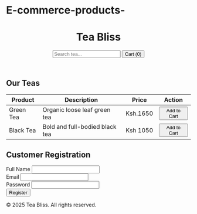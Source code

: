 # E-commerce-products-
<html lang="en">
<head>
  <meta charset="UTF-8" />
  <meta name="viewport" content="width=device-width, initial-scale=1.0" />
  <title>Tea Bliss - E-commerce</title>
  <script src="https://cdn.tailwindcss.com"></script>
</head>
<body class="bg-green-50">
  <!-- Navbar -->
  <header class="bg-green-700 text-white p-4 flex justify-between items-center">
    <h1 class="text-xl font-bold">Tea Bliss</h1>
    <nav>
      <input type="text" placeholder="Search tea..." class="p-1 rounded text-black" />
      <button class="ml-4">Cart (0)</button>
    </nav>
  </header>

  <!-- Product Table -->
  <section class="p-6">
    <h2 class="text-2xl font-bold mb-4">Our Teas</h2>
    <table class="w-full table-auto border-collapse">
      <thead>
        <tr class="bg-green-100">
          <th class="border px-4 py-2">Product</th>
          <th class="border px-4 py-2">Description</th>
          <th class="border px-4 py-2">Price</th>
          <th class="border px-4 py-2">Action</th>
        </tr>
      </thead>
      <tbody>
        <tr>
          <td class="border px-4 py-2">Green Tea</td>
          <td class="border px-4 py-2">Organic loose leaf green tea</td>
          <td class="border px-4 py-2">Ksh.1650</td>
          <td class="border px-4 py-2"><button class="bg-green-600 text-white px-3 py-1 rounded">Add to Cart</button></td>
        </tr>
        <tr>
          <td class="border px-4 py-2">Black Tea</td>
          <td class="border px-4 py-2">Bold and full-bodied black tea</td>
          <td class="border px-4 py-2">Ksh 1050</td>
          <td class="border px-4 py-2"><button class="bg-green-600 text-white px-3 py-1 rounded">Add to Cart</button></td>
        </tr>
      </tbody>
    </table>
  </section>

  <!-- Customer Registration Form -->
  <section class="p-6 bg-white max-w-md mx-auto rounded shadow mt-8">
    <h2 class="text-xl font-bold mb-4">Customer Registration</h2>
    <form class="space-y-4">
      <div>
        <label class="block">Full Name</label>
        <input type="text" class="w-full border px-3 py-2 rounded" required />
      </div>
      <div>
        <label class="block">Email</label>
        <input type="email" class="w-full border px-3 py-2 rounded" required />
      </div>
      <div>
        <label class="block">Password</label>
        <input type="password" class="w-full border px-3 py-2 rounded" required />
      </div>
      <div>
        <button type="submit" class="bg-green-700 text-white px-4 py-2 rounded">Register</button>
      </div>
    </form>
  </section>

  <!-- Footer -->
  <footer class="bg-green-700 text-white text-center p-4 mt-10">
    &copy; 2025 Tea Bliss. All rights reserved.
  </footer>
</body>
</html>


